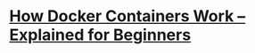 # [How Docker Containers Work – Explained for Beginners](https://www.freecodecamp.org/news/how-docker-containers-work/)
